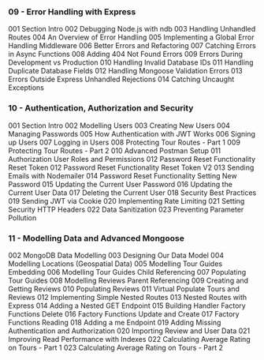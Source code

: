 ### 09 - Error Handling with Express

001 Section Intro
002 Debugging Node.js with ndb
003 Handling Unhandled Routes
004 An Overview of Error Handling
005 Implementing a Global Error Handling Middleware
006 Better Errors and Refactoring
007 Catching Errors in Async Functions
008 Adding 404 Not Found Errors
009 Errors During Development vs Production
010 Handling Invalid Database IDs
011 Handling Duplicate Database Fields
012 Handling Mongoose Validation Errors
013 Errors Outside Express Unhandled Rejections
014 Catching Uncaught Exceptions

### 10 - Authentication, Authorization and Security

001 Section Intro
002 Modelling Users
003 Creating New Users
004 Managing Passwords
005 How Authentication with JWT Works
006 Signing up Users
007 Logging in Users
008 Protecting Tour Routes - Part 1
009 Protecting Tour Routes - Part 2
010 Advanced Postman Setup
011 Authorization User Roles and Permissions
012 Password Reset Functionality Reset Token
012 Password Reset Functionality Reset Token V2
013 Sending Emails with Nodemailer
014 Password Reset Functionality Setting New Password
015 Updating the Current User Password
016 Updating the Current User Data
017 Deleting the Current User
018 Security Best Practices
019 Sending JWT via Cookie
020 Implementing Rate Limiting 
021 Setting Security HTTP Headers
022 Data Sanitization
023 Preventing Parameter Pollution

### 11 - Modelling Data and Advanced Mongoose

002 MongoDB Data Modelling
003 Designing Our Data Model
004 Modelling Locations (Geospatial Data)
005 Modelling Tour Guides Embedding
006 Modelling Tour Guides Child Referencing
007 Populating Tour Guides
008 Modelling Reviews Parent Referencing
009 Creating and Getting Reviews
010 Populating Reviews
011 Virtual Populate Tours and Reviews
012 Implementing Simple Nested Routes
013 Nested Routes with Express
014 Adding a Nested GET Endpoint
015 Building Handler Factory Functions Delete
016 Factory Functions Update and Create
017 Factory Functions Reading
018 Adding a me Endpoint
019 Adding Missing Authentication and Authorization
020 Importing Review and User Data
021 Improving Read Performance with Indexes
022 Calculating Average Rating on Tours - Part 1
023 Calculating Average Rating on Tours - Part 2